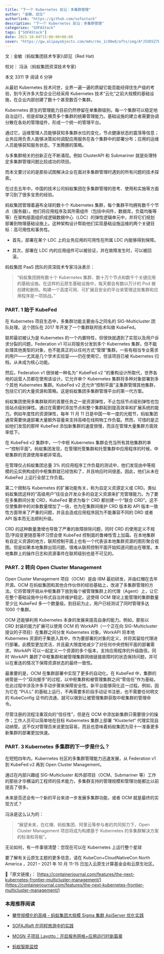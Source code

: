 ```yaml
---
title: "下一个 Kubernetes 前沿：多集群管理"
author: "金敏、邱见"
authorlink: "https://github.com/sofastack"
description: "下一个 Kubernetes 前沿：多集群管理"
categories: "SOFAStack"
tags: ["SOFAStack"]
date: 2021-10-04T15:00:00+08:00
cover: "https://gw.alipayobjects.com/mdn/rms_1c90e8/afts/img/A*J5XDSZ7Bmm0AAAAAAAAAAAAAARQnAQ"
---
```


文｜金敏（蚂蚁集团技术专家)\邱见（Red Hat)

校对｜  冯泳（蚂蚁集团资深技术专家)

本文 3311 字 阅读 6 分钟

从最初 Kubernetes 技术问世，业界一遍一遍的质疑它能否能经得住生产级的考验，到今天许多大型企业已经采用 Kubernetes 技术“云化”之前大规模的基础设施，在企业内部创建了数十个甚至数百个集群。

Kubernetes 原生的管理能力目前仍然停留在单集群级别。每一个集群可以稳定地自治运行，但是却缺乏横贯多个集群的统筹管理能力。基础设施的建立者需要协调分散在各处的管理组件，形成一个统一的管理平台。

通过它，运维管理人员能够获知多集群水位的变化，节点健康状态的震荡等信息；业务应用负责人能够决策如何调配应用服务在各个集群中的部署分布；应用的运维人员能够获知服务状态，下发腾挪的策略。

与多集群相关的创新正在不断涌现。例如 ClusterAPI 和 Submariner 就是处理特定多集群管理问题比较成功的项目。

而本文要讨论的是那些试图解决企业在面对多集群管理时遇到的所有问题的技术探索。

在过去五年中，中国的技术公司蚂蚁集团在多集群管理的思考、使用和实施等方面学习到了很多宝贵的经验。

蚂蚁集团管理着遍布全球的数十个 Kubernetes 集群，每个集群平均拥有数千个节点（服务器）。他们将应用程序及其所需组件（包括中间件，数据库，负载均衡等等）在架构层面组织成逻辑数据中心（LDC）的弹性逻辑单元中，并将它们规划部署到物理基础设施上。这种架构设计帮助他们实现基础设施运维的两个关键目标：高可用性和事务性。

- 首先，部署在某个 LDC 上的业务应用的可用性在所属 LDC 内能够得到保障。

- 其次，部署在 LDC 内的应用组件可以被验证，并在故障发生时，可以被回滚。

蚂蚁集团 PaaS 团队的资深技术专家冯泳表示：

> “蚂蚁集团拥有数十个 Kubernetes 集群、数十万个节点和数千个关键应用的基础设施。在这样的云原生基础设施中，每天都会有数以万计的 Pod 被创建和删除。构建一个高度可用、可扩展且安全的平台来管理这些集群和应用程序是一项挑战。”

### PART. 1 始于 KubeFed

在 Kubernetes 项目生态中，多集群功能主要由与之同名的 SIG-Multicluster 团队处理。这个团队在 2017 年开发了一个集群联邦技术叫做 KubeFed。

联邦最初被认为是 Kubernetes 的一个内置特性，但很快就遇到了实现以及用户诉求分裂的问题，Federation v1 可以将服务分发到多个 Kubernetes 集群，但不能处理其他类型的对象，也不能真正的以任何方式“管理”集群。一些有相当专业需求的用户——尤其是几个学术实验室——仍在使用它，但该项目已被 Kubernetes 归档，从未成为核心功能。

然后，Federation v1 很快被一种名为“ KubeFed v2 ”的重构设计所取代，世界各地的运营人员都在使用该设计。它允许单个 Kubernetes 集群将多种对象部署到多个其他 Kubernetes 集群。KubeFed v2 还允许“控制平面”主集群管理其他集群，包括它们的大量资源和策略。这是蚂蚁集团多集群管理平台的第一代方案。

蚂蚁集团使用多集群联邦的首要任务之一是资源弹性，不止包括节点级别弹性也包括站点级别弹性。通过在需要时添加节点和整个集群起到提高效率和扩展系统的能力。例如年度性的资源弹性，每年 11 月 11 日是中国一年一度的光棍节，蚂蚁集团通常需要快速部署大量额外容量来支持高峰在线购物工作负载。然而，可惜的是正如他们发现的那样 KubeFed 添加新集群的速度很慢，而且在管理大量集群方面效率低下。

在 KubeFed v2 集群中，一个中枢 Kubernetes 集群会充当所有其他集群的单一“控制平面”。蚂蚁集团发现，在管理托管集群和托管集群中应用程序的时候，中枢集群的资源使用率都非常高。

在管理仅占蚂蚁集团总量 3% 的应用程序工作负载的测试中，他们发现由中等规模的云实例构成的中枢集群就已经饱和了，并且响应时间很差。因此，他们从未在 KubeFed 上运行全部工作负载。

第二个限制与 Kubernetes 的扩展功能有关，称为自定义资源定义或 CRD。类似蚂蚁集团这样的“高级用户”往往会开发众多的自定义资源来扩充管理能力。为了要在多集群间分发 CRD，KubeFed 要求为每个 CRD 都创建一个“联合 CRD”。这不仅使集群中的对象数量增加了一倍，也为在集群间维护 CRD 版本和 API 版本一致性方面带来了严重的问题，并且会造成应用程序因为不能兼容不同的 DRD 或者 API 版本而无法顺利升级。

CRD 的这种数量激增也导致了严重的故障排除问题，同时 CRD 的使用定义不规范/字段变更随意等坏习惯会使 KubeFed 控制面的鲁棒性雪上加霜。在本地集群有自定义资源的地方，联邦控制平面上也有一个代表该本地集群资源的图形聚合视图。但是如果本地集群出现问题，很难从联邦控制平面开始知道问题出在哪里。本地集群上的操作日志和资源事件在联邦级别也是不可见的。

### PART. 2 转向 Open Cluster Management

Open Cluster Management 项目（OCM）是由 IBM 最初研发，并由红帽在去年开源。OCM 在蚂蚁集团和其他合作伙伴的经验基础上，改进了多集群管理的方法。它将管理开销从中枢集群下放到每个被管理集群上的代理（Agent）上，让它在整个基础设施中分布式自治并维护稳定。这使得 OCM 理论上能管理的集群数量至少比 KubeFed 多一个数量级。到目前为止，用户已经测试了同时管理多达 1000 个集群。

OCM 还能够利用 Kubernetes 本身的发展来提高自身的能力。例如，那些以 CRD 封装的能力扩展可以使用 OCM 的 WorkAPI（一个正在向 SIG-Multicluster 提议的子项目）在集群之间分发 Kubernetes 对象。WorkAPI 将本地 Kubernetes 资源的子集嵌入其中，作为要部署的对象的定义，并将其留给代理进行部署。此模型更加灵活，并且最大限度地减少了对任何中央控制平面的部署需求。WorkAPI 可以一起定义一个资源的多个版本，支持应用程序的升级路径。同时 WorkAPI 兼顾了中枢集群和被管理集群网络链接故障时的状态保持问题，并可以在重连的情况下保障资源状态的最终一致性。

最重要的是，OCM 在集群部署中实现了更多的自动化。在 KubeFed 中，集群的纳管是一个“双向握手”的过程，以中枢集群和被管理集群之间“零信任”作为基础，在此过程中涉及许多手动步骤来保障安全性。新平台能够简化这一过程。例如，因为它在 “PULL” 的基础上运行，不再需要多阶段手动证书注册，也不需要任何明文的 KubeConfig 证书的流通，就可以做到让被管理集群获取中枢集群的管理命令。

尽管注册的流程注重双向的“信任性”，但是在 OCM 中添加新集群只需要很少的操作；工作人员可以简单地在目标 Kubernetes 集群上部署 “Klusterlet” 代理实现自动纳管。这不仅对管理员来说更加容易，而且也意味着蚂蚁集团为双十一准备更多新集群的部署更加快速。

### PART. 3 Kubernetes 多集群的下一步是什么？

在短短四年内，Kubernetes 社区的多集群管理能力迅速发展，从 Federation v1 到 KubeFed v2 再到 Open Cluster Management。

通过在内部兴趣组 SIG-Multicluster 和外部项目（OCM、Submariner 等）工作的那些才华横溢的工程师的技术能力，多集群支持的管理规模和管理功能都比以前提高了很多。

未来是否还会有一个新的平台来进一步发展多集群功能，或者 OCM 就是最终的实现方式？

冯泳是这么认为的：

> “展望未来，在红帽、蚂蚁集团、阿里云等参与者的共同努力下，Open Cluster Management 项目将成为构建基于 Kubernetes 的多集群解决方案的标准和背板”。

无论如何，有一件事很清楚：您现在可以在 Kubernetes 上运行整个星球 

要了解有关云原生主题的更多信息，请在 KubeCon+CloudNativeCon North America ，2021 – 2021 年 10 月 11-15 日加入云原生计算基金会和云原生社区。

🔗「原文链接」：
[https://containerjournal.com/features/the-next-kubernetes-frontier-multicluster-management/](https://containerjournal.com/features/the-next-kubernetes-frontier-multicluster-management/)

### 本周推荐阅读

- [攀登规模化的高峰 - 蚂蚁集团大规模 Sigma 集群 ApiServer 优化实践](https://mp.weixin.qq.com/s?__biz=MzUzMzU5Mjc1Nw==&mid=2247495579&idx=1&sn=67d0abc1c513ba4f815550d235b7a109&chksm=faa30041cdd489577c0e3469348ebad2ab2cc12cdfebca3a4f9e8dcd5ba828a76f500e8c0115&scene=21)

- [SOFAJRaft 在同程旅游中的实践](https://mp.weixin.qq.com/s?__biz=MzUzMzU5Mjc1Nw==&mid=2247495260&idx=1&sn=a56b0f82159e551dec4752b7290682cd&chksm=faa30186cdd488908a73792f9a1748cf74c127a792c5c484ff96a21826178e2aa35c279c41b3&token=1376607701&lang=zh_CN#rd)

- [MOSN 子项目 Layotto：开启服务网格+应用运行时新篇章](https://mp.weixin.qq.com/s?__biz=MzUzMzU5Mjc1Nw==&mid=2247488835&idx=1&sn=d645b9abc866048e679b56bfe3b72482&chksm=faa0fa99cdd7738ff1749ae75b1670f953c92b70dcf0358337977438fd74b632b21a7b17ece3&scene=21#wechat_redirect)

- [蚂蚁智能监控](https://mp.weixin.qq.com/s?__biz=MzUzMzU5Mjc1Nw==&mid=2247494372&idx=1&sn=bb10a77c657251ee29d5fcc19c058ce7&chksm=faa3053ecdd48c28c35e262d04659766d8c0b411f1d5605b2dd7981b4345e1d4bf47cc977130&scene=21)
